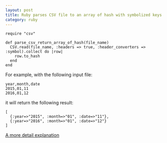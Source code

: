 ```yaml
---
layout: post
title: Ruby parses CSV file to an array of hash with symbolized keys
category: ruby
---
```


```
require "csv"

def parse_csv_return_array_of_hash(file_name)
  CSV.read(file_name, :headers => true, :header_converters => :symbol).collect do |row|
    row.to_hash
  end
end
```

For example, with the following input file:

```
year,month,date
2015,01,11
2016,01,12
```
it will return the following result:

```
[
  {:year=>"2015", :month=>"01", :date=>"11"},
  {:year=>"2016", :month=>"01", :date=>"12"}
]
```
[A more detail explanation](http://technicalpickles.com/posts/parsing-csv-with-ruby/)
